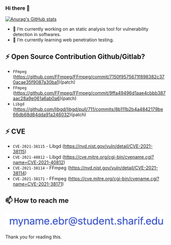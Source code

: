 ### Hi there 👋
[![Anurag's GitHub stats](https://github-readme-stats.vercel.app/api?username=meweez&show_icons=true&theme=radical)](https://github.com/anuraghazra/github-readme-stats)

- 🔭 I’m currently working on an static analysis tool for vulnerability detection in softwares.
- 🌱 I’m currently learning web penetration testing.

## ⚡ Open Source Contribution Github/Gitlab?
- `FFmpeg` (https://github.com/FFmpeg/FFmpeg/commit/7150f9575671f898382c370acae35f9087a30ba1)(patch)
- `FFmpeg` (https://github.com/FFmpeg/FFmpeg/commit/9ffa49496d1aae4cbbb387aac28a9e061a6ab0a6)(patch)
- `Libgd` (https://github.com/libgd/libgd/pull/711/commits/8b111b2b4a4842179be66db68d84dda91a246032)(patch)

## ⚡ CVE
- `CVE-2021-38115` - Libgd (https://nvd.nist.gov/vuln/detail/CVE-2021-38115)
- `CVE-2021-40812` - Libgd (https://cve.mitre.org/cgi-bin/cvename.cgi?name=CVE-2021-40812)
- `CVE-2021-38114` - FFmpeg (https://nvd.nist.gov/vuln/detail/CVE-2021-38114)
- `CVE-2021-38171` - FFmpeg (https://cve.mitre.org/cgi-bin/cvename.cgi?name=CVE-2021-38171)

## 📫 How to reach me
![reachme](reachme.png)




Thank you for reading this.

<!--
**me22bee/me22bee** is a ✨ _special_ ✨ repository because its `README.md` (this file) appears on your GitHub profile.

Here are some ideas to get you started:

- 🔭 I’m currently working on ...
- 🌱 I’m currently learning ...
- 👯 I’m looking to collaborate on ...
- 🤔 I’m looking for help with ...
- 💬 Ask me about ...
- 📫 How to reach me: ...
- 😄 Pronouns: ...
- ⚡ Fun fact: ...
-->
